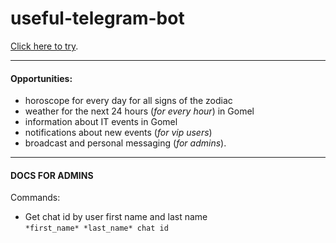 # useful-telegram-bot

[Click here to try](https://t.me/gsu_useful_bot).


---
#### Opportunities:
- horoscope for every day for all signs of the zodiac 
- weather for the next 24 hours (_for every hour_) in Gomel
- information about IT events in Gomel
- notifications about new events (_for vip users_)
- broadcast and personal messaging (_for admins_).
---

#### DOCS FOR ADMINS

Commands:

- Get chat id by user first name and last name<br>
`*first_name* *last_name* chat id`


